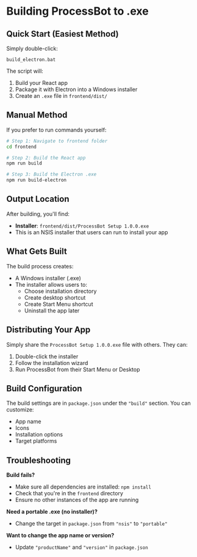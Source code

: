 # Building ProcessBot to .exe

## Quick Start (Easiest Method)

Simply double-click:
```
build_electron.bat
```

The script will:
1. Build your React app
2. Package it with Electron into a Windows installer
3. Create an `.exe` file in `frontend/dist/`

## Manual Method

If you prefer to run commands yourself:

```bash
# Step 1: Navigate to frontend folder
cd frontend

# Step 2: Build the React app
npm run build

# Step 3: Build the Electron .exe
npm run build-electron
```

## Output Location

After building, you'll find:
- **Installer**: `frontend/dist/ProcessBot Setup 1.0.0.exe`
- This is an NSIS installer that users can run to install your app

## What Gets Built

The build process creates:
- A Windows installer (.exe)
- The installer allows users to:
  - Choose installation directory
  - Create desktop shortcut
  - Create Start Menu shortcut
  - Uninstall the app later

## Distributing Your App

Simply share the `ProcessBot Setup 1.0.0.exe` file with others. They can:
1. Double-click the installer
2. Follow the installation wizard
3. Run ProcessBot from their Start Menu or Desktop

## Build Configuration

The build settings are in `package.json` under the `"build"` section. You can customize:
- App name
- Icons
- Installation options
- Target platforms

## Troubleshooting

**Build fails?**
- Make sure all dependencies are installed: `npm install`
- Check that you're in the `frontend` directory
- Ensure no other instances of the app are running

**Need a portable .exe (no installer)?**
- Change the target in `package.json` from `"nsis"` to `"portable"`

**Want to change the app name or version?**
- Update `"productName"` and `"version"` in `package.json`

